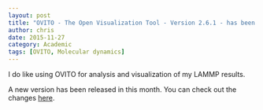 ```yaml
---
layout: post
title: "OVITO - The Open Visualization Tool - Version 2.6.1 - has been released"
author: chris
date: 2015-11-27
category: Academic
tags: [OVITO, Molecular dynamics]
---
```


I do like using OVITO for analysis and visualization of my LAMMP results.

A new version has been released in this month. You can check out the changes [here](https://www.ovito.org/index.php/about/version-history).